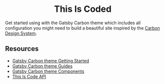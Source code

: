 <h1 align="center">
  This Is Coded
</h1>

Get started using with the Gatsby Carbon theme which includes all configuration you might need to build a beautiful site inspired by the [Carbon Design System](https://www.carbondesignsystem.com).

## Resources

- [Gatsby Carbon theme Getting Started](https://gatsby-theme-carbon.now.sh/getting-started)
- [Gatsby Carbon theme Guides](https://gatsby-theme-carbon.now.sh/guides/configuration)
- [Gatsby Carbon theme Components](https://gatsby-theme-carbon.now.sh/components/markdown)
- [This Is Code API]()
